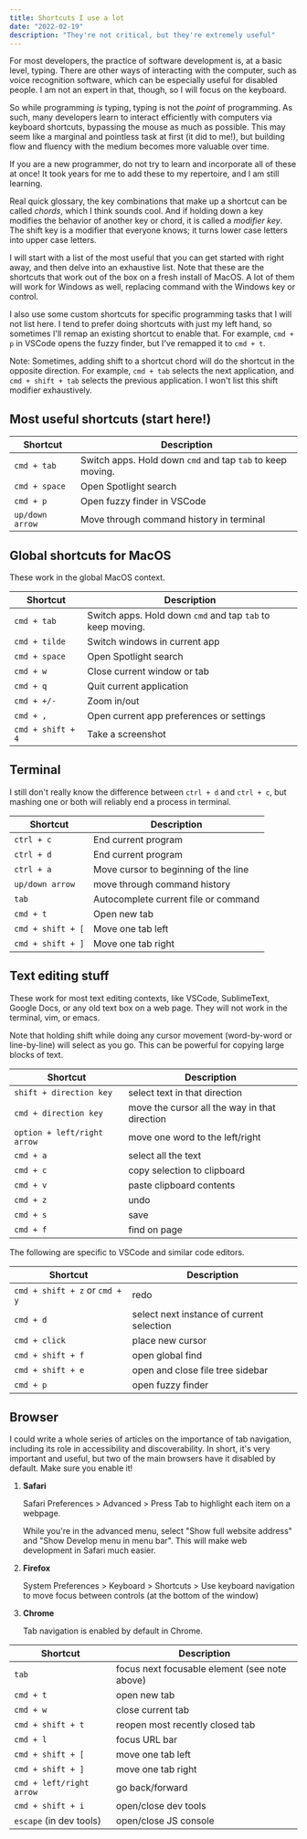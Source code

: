 ```yaml
---
title: Shortcuts I use a lot
date: "2022-02-19"
description: "They're not critical, but they're extremely useful"
---
```


For most developers, the practice of software development is, at a basic level, typing. There are other ways of interacting with the computer, such as voice recognition software, which can be especially useful for disabled people. I am not an expert in that, though, so I will focus on the keyboard.

So while programming _is_ typing, typing is not the _point_ of programming. As such, many developers learn to interact efficiently with computers via keyboard shortcuts, bypassing the mouse as much as possible. This may seem like a marginal and pointless task at first (it did to me!), but building flow and fluency with the medium becomes more valuable over time.

If you are a new programmer, do not try to learn and incorporate all of these at once! It took years for me to add these to my repertoire, and I am still learning.

Real quick glossary, the key combinations that make up a shortcut can be called _chords_, which I think sounds cool. And if holding down a key modifies the behavior of another key or chord, it is called a _modifier key_. The shift key is a modifier that everyone knows; it turns lower case letters into upper case letters.

I will start with a list of the most useful that you can get started with right away, and then delve into an exhaustive list. Note that these are the shortcuts that work out of the box on a fresh install of MacOS. A lot of them will work for Windows as well, replacing command with the Windows key or control.

I also use some custom shortcuts for specific programming tasks that I will not list here. I tend to prefer doing shortcuts with just my left hand, so sometimes I'll remap an existing shortcut to enable that. For example, `cmd + p` in VSCode opens the fuzzy finder, but I've remapped it to `cmd + t`.

Note: Sometimes, adding shift to a shortcut chord will do the shortcut in the opposite direction. For example, `cmd + tab` selects the next application, and `cmd + shift + tab` selects the previous application. I won't list this shift modifier exhaustively.

## Most useful shortcuts (start here!)

| Shortcut        | Description                                                |
| --------------- | ---------------------------------------------------------- |
| `cmd + tab`     | Switch apps. Hold down `cmd` and tap `tab` to keep moving. |
| `cmd + space`   | Open Spotlight search                                      |
| `cmd + p`       | Open fuzzy finder in VSCode                                |
| `up/down arrow` | Move through command history in terminal                   |

## Global shortcuts for MacOS

These work in the global MacOS context.

| Shortcut          | Description                                                |
| ----------------- | ---------------------------------------------------------- |
| `cmd + tab`       | Switch apps. Hold down `cmd` and tap `tab` to keep moving. |
| `cmd + tilde`     | Switch windows in current app                              |
| `cmd + space`     | Open Spotlight search                                      |
| `cmd + w`         | Close current window or tab                                |
| `cmd + q`         | Quit current application                                   |
| `cmd + +/-`       | Zoom in/out                                                |
| `cmd + ,`         | Open current app preferences or settings                   |
| `cmd + shift + 4` | Take a screenshot                                          |

## Terminal

I still don't really know the difference between `ctrl + d` and `ctrl + c`, but mashing one or both will reliably end a process in terminal.

| Shortcut          | Description                          |
| ----------------- | ------------------------------------ |
| `ctrl + c`        | End current program                  |
| `ctrl + d`        | End current program                  |
| `ctrl + a`        | Move cursor to beginning of the line |
| `up/down arrow`   | move through command history         |
| `tab`             | Autocomplete current file or command |
| `cmd + t`         | Open new tab                         |
| `cmd + shift + [` | Move one tab left                    |
| `cmd + shift + ]` | Move one tab right                   |

## Text editing stuff

These work for most text editing contexts, like VSCode, SublimeText, Google Docs, or any old text box on a web page. They will not work in the terminal, vim, or emacs.

Note that holding shift while doing any cursor movement (word-by-word or line-by-line) will select as you go. This can be powerful for copying large blocks of text.

| Shortcut                    | Description                                   |
| --------------------------- | --------------------------------------------- |
| `shift + direction key`     | select text in that direction                 |
| `cmd + direction key`       | move the cursor all the way in that direction |
| `option + left/right arrow` | move one word to the left/right               |
| `cmd + a`                   | select all the text                           |
| `cmd + c`                   | copy selection to clipboard                   |
| `cmd + v`                   | paste clipboard contents                      |
| `cmd + z`                   | undo                                          |
| `cmd + s`                   | save                                          |
| `cmd + f`                   | find on page                                  |

The following are specific to VSCode and similar code editors.

| Shortcut                       | Description                               |
| ------------------------------ | ----------------------------------------- |
| `cmd + shift + z` or `cmd + y` | redo                                      |
| `cmd + d`                      | select next instance of current selection |
| `cmd + click`                  | place new cursor                          |
| `cmd + shift + f`              | open global find                          |
| `cmd + shift + e`              | open and close file tree sidebar          |
| `cmd + p`                      | open fuzzy finder                         |

## Browser

I could write a whole series of articles on the importance of tab navigation, including its role in accessibility and discoverability. In short, it's very important and useful, but two of the main browsers have it disabled by default. Make sure you enable it!

1. **Safari**

   Safari Preferences > Advanced > Press Tab to highlight each item on a webpage.

   While you're in the advanced menu, select "Show full website address" and "Show Develop menu in menu bar". This will make web development in Safari much easier.

2. **Firefox**

   System Preferences > Keyboard > Shortcuts > Use keyboard navigation to move focus between controls (at the bottom of the window)

3. **Chrome**

   Tab navigation is enabled by default in Chrome.

| Shortcut                 | Description                                   |
| ------------------------ | --------------------------------------------- |
| `tab`                    | focus next focusable element (see note above) |
| `cmd + t`                | open new tab                                  |
| `cmd + w`                | close current tab                             |
| `cmd + shift + t`        | reopen most recently closed tab               |
| `cmd + l`                | focus URL bar                                 |
| `cmd + shift + [`        | move one tab left                             |
| `cmd + shift + ]`        | move one tab right                            |
| `cmd + left/right arrow` | go back/forward                               |
| `cmd + shift + i`        | open/close dev tools                          |
| `escape` (in dev tools)  | open/close JS console                         |
